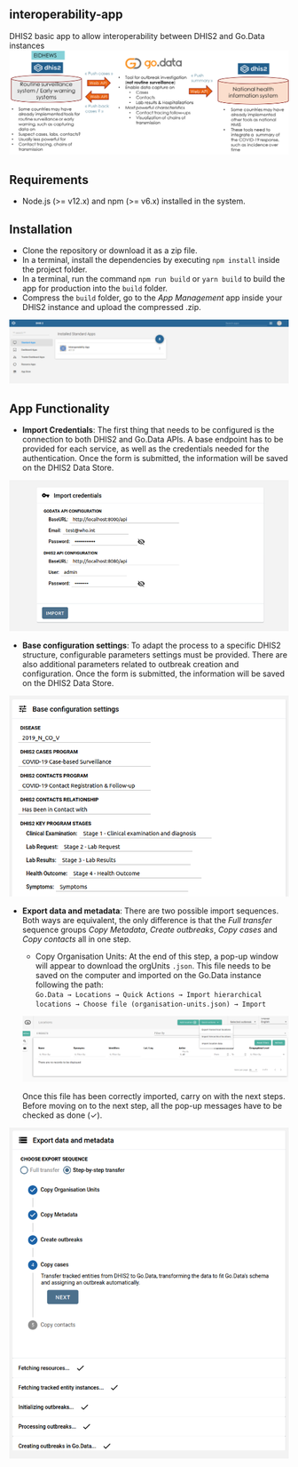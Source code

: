 ## interoperability-app
DHIS2 basic app to allow interoperability between DHIS2 and Go.Data instances
![Architecture summary](./images/overview.png)

## Requirements

- Node.js (>= v12.x) and npm (>= v6.x) installed in the system.

## Installation

+ Clone the repository or download it as a zip file.
+ In a terminal, install the dependencies by executing ```npm install``` inside the project folder.
+ In a terminal, run the command ```npm run build``` or ```yarn build``` to build the app for production into the `build` folder.
+ Compress the `build` folder, go to the *App Management* app inside your DHIS2 instance and upload the compressed .zip.

![App Management DHIS2](./images/app-management.png)

## App Functionality

+ **Import Credentials**: The first thing that needs to be configured is the connection to both DHIS2 and Go.Data APIs. A base endpoint has to be provided for each service, as well as the credentials needed for the authentication. Once the form is submitted, the information will be saved on the DHIS2 Data Store.

<p align="center">
    <img src="./images/credentials.png" width="700">
</p>

+ **Base configuration settings**: To adapt the process to a specific DHIS2 structure, configurable parameters settings must be provided. There are also additional parameters related to outbreak creation and configuration. Once the form is submitted, the information will be saved on the DHIS2 Data Store.

<p align="center">
    <img src="./images/base-config.png" width="600">
</p>

+ **Export data and metadata**: There are two possible import sequences. Both ways are equivalent, the only difference is that the *Full transfer* sequence groups *Copy Metadata*, *Create outbreaks*, *Copy cases* and *Copy contacts* all in one step. 
    + Copy Organisation Units: At the end of this step, a pop-up window will appear to download the orgUnits `.json`. This file needs to be saved on the computer and imported on the Go.Data instance following the path: <br />
    `Go.Data → Locations → Quick Actions → Import hierarchical locations → Choose file (organisation-units.json) → Import`    

    ![Screenshot of Go.Data locations](./images/locations-path.png)

    Once this file has been correctly imported, carry on with the next steps. Before moving on to the next step, all the pop-up messages have to be checked as done (✓).

<p align="center">
    <img src="./images/step-by-step.png" width=600>
</p>